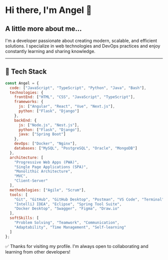 # Hi there, I'm Angel 👋

## A little more about me...

I'm a developer passionate about creating modern, scalable, and efficient solutions. I specialize in web technologies and DevOps practices and enjoy constantly learning and sharing knowledge.

---

## 🧠 Tech Stack

```javascript
const Angel = {
  code: ["JavaScript", "TypeScript", "Python", "Java", "Bash"],
  technologies: {
    frontEnd: ["HTML", "CSS", "JavaScript", "TypeScript"],
    frameworks: {
      js: ["Angular", "React", "Vue", "Next.js"],
      python: ["Flask", "Django"]
    },
    backEnd: {
      js: ["Node.js", "Nest.js"],
      python: ["Flask", "Django"],
      java: ["Spring Boot"]
    },
    devOps: ["Docker", "Nginx"],
    databases: ["MySQL", "PostgreSQL", "Oracle", "MongoDB"]
  },
  architecture: [
    "Progressive Web Apps (PWA)",
    "Single Page Applications (SPA)",
    "Monolithic Architecture",
    "MVC",
    "Client-Server"
  ],
  methodologies: ["Agile", "Scrum"],
  tools: [
    "Git", "GitHub", "GitHub Desktop", "Postman", "VS Code", "Terminal",
    "IntelliJ IDEA", "Eclipse", "Spring Tool Suite",
    "Docker Desktop", "Swagger", "Figma", "Draw.io"
  ],
  softSkills: [
    "Problem Solving", "Teamwork", "Communication",
    "Adaptability", "Time Management", "Self-learning"
  ]
};
```
✅ Thanks for visiting my profile. I'm always open to collaborating and learning from other developers!


